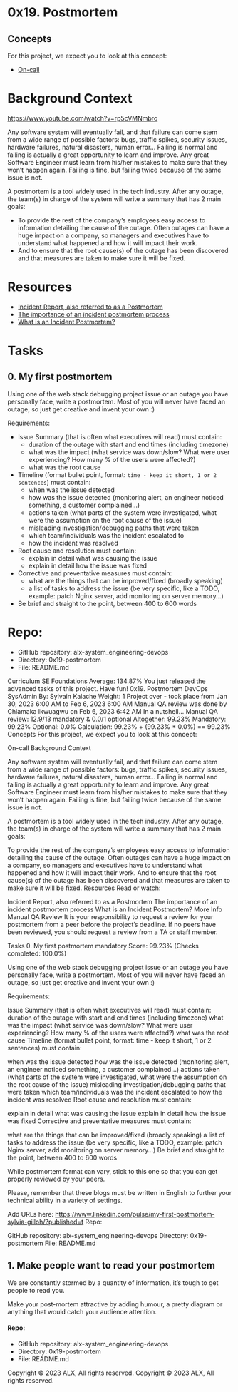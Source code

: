 # 0x19. Postmortem
## Concepts
For this project, we expect you to look at this concept:
* [On-call](on-call.md)

# Background Context
https://www.youtube.com/watch?v=rp5cVMNmbro

Any software system will eventually fail, and that failure can come stem from a wide range of possible factors: bugs, traffic spikes, security issues, hardware failures, natural disasters, human error… Failing is normal and failing is actually a great opportunity to learn and improve. Any great Software Engineer must learn from his/her mistakes to make sure that they won’t happen again. Failing is fine, but failing twice because of the same issue is not.

A postmortem is a tool widely used in the tech industry. After any outage, the team(s) in charge of the system will write a summary that has 2 main goals:

* To provide the rest of the company’s employees easy access to information detailing the cause of the outage. Often outages can have a huge impact on a company, so managers and executives have to understand what happened and how it will impact their work.
* And to ensure that the root cause(s) of the outage has been discovered and that measures are taken to make sure it will be fixed.

# Resources
* [Incident Report, also referred to as a Postmortem](https://sysadmincasts.com/episodes/20-how-to-write-an-incident-report-postmortem)
* [The importance of an incident postmortem process](https://www.atlassian.com/incident-management/postmortem)
* [What is an Incident Postmortem?](https://www.pagerduty.com/resources/learn/incident-postmortem/)

# Tasks
## 0. My first postmortem
Using one of the web stack debugging project issue or an outage you have personally face, write a postmortem. Most of you will never have faced an outage, so just get creative and invent your own :)

Requirements:
* Issue Summary (that is often what executives will read) must contain:
  * duration of the outage with start and end times (including timezone)
  * what was the impact (what service was down/slow? What were user experiencing? How many % of the users were affected?)
  * what was the root cause
* Timeline (format bullet point, format: `time - keep it short, 1 or 2 sentences`) must contain:
  * when was the issue detected
  * how was the issue detected (monitoring alert, an engineer noticed something, a customer complained…)
  * actions taken (what parts of the system were investigated, what were the assumption on the root cause of the issue)
  * misleading investigation/debugging paths that were taken
  * which team/individuals was the incident escalated to
  * how the incident was resolved
* Root cause and resolution must contain:
  * explain in detail what was causing the issue
  * explain in detail how the issue was fixed
* Corrective and preventative measures must contain:
  * what are the things that can be improved/fixed (broadly speaking)
  * a list of tasks to address the issue (be very specific, like a TODO, example: patch Nginx server, add monitoring on server memory…)
* Be brief and straight to the point, between 400 to 600 words
# Repo:
* GitHub repository: alx-system_engineering-devops
* Directory: 0x19-postmortem
* File: README.md


Curriculum
SE Foundations
Average: 134.87%
You just released the advanced tasks of this project. Have fun!
0x19. Postmortem
DevOps
SysAdmin
 By: Sylvain Kalache
 Weight: 1
 Project over - took place from Jan 30, 2023 6:00 AM to Feb 6, 2023 6:00 AM
 Manual QA review was done by Chiamaka Ikwuagwu on Feb 6, 2023 6:42 AM
In a nutshell…
Manual QA review: 12.9/13 mandatory & 0.0/1 optional
Altogether:  99.23%
Mandatory: 99.23%
Optional: 0.0%
Calculation:  99.23% + (99.23% * 0.0%)  == 99.23%
Concepts
For this project, we expect you to look at this concept:

On-call
Background Context


Any software system will eventually fail, and that failure can come stem from a wide range of possible factors: bugs, traffic spikes, security issues, hardware failures, natural disasters, human error… Failing is normal and failing is actually a great opportunity to learn and improve. Any great Software Engineer must learn from his/her mistakes to make sure that they won’t happen again. Failing is fine, but failing twice because of the same issue is not.

A postmortem is a tool widely used in the tech industry. After any outage, the team(s) in charge of the system will write a summary that has 2 main goals:

To provide the rest of the company’s employees easy access to information detailing the cause of the outage. Often outages can have a huge impact on a company, so managers and executives have to understand what happened and how it will impact their work.
And to ensure that the root cause(s) of the outage has been discovered and that measures are taken to make sure it will be fixed.
Resources
Read or watch:

Incident Report, also referred to as a Postmortem
The importance of an incident postmortem process
What is an Incident Postmortem?
More Info
Manual QA Review
It is your responsibility to request a review for your postmortem from a peer before the project’s deadline. If no peers have been reviewed, you should request a review from a TA or staff member.

Tasks
0. My first postmortem
mandatory
Score: 99.23% (Checks completed: 100.0%)


Using one of the web stack debugging project issue or an outage you have personally face, write a postmortem. Most of you will never have faced an outage, so just get creative and invent your own :)

Requirements:

Issue Summary (that is often what executives will read) must contain:
duration of the outage with start and end times (including timezone)
what was the impact (what service was down/slow? What were user experiencing? How many % of the users were affected?)
what was the root cause
Timeline (format bullet point, format: time - keep it short, 1 or 2 sentences) must contain:

when was the issue detected
how was the issue detected (monitoring alert, an engineer noticed something, a customer complained…)
actions taken (what parts of the system were investigated, what were the assumption on the root cause of the issue)
misleading investigation/debugging paths that were taken
which team/individuals was the incident escalated to
how the incident was resolved
Root cause and resolution must contain:

explain in detail what was causing the issue
explain in detail how the issue was fixed
Corrective and preventative measures must contain:

what are the things that can be improved/fixed (broadly speaking)
a list of tasks to address the issue (be very specific, like a TODO, example: patch Nginx server, add monitoring on server memory…)
Be brief and straight to the point, between 400 to 600 words

While postmortem format can vary, stick to this one so that you can get properly reviewed by your peers.

Please, remember that these blogs must be written in English to further your technical ability in a variety of settings.

Add URLs here:
https://www.linkedin.com/pulse/my-first-postmortem-sylvia-gilloh/?published=t 
Repo:

GitHub repository: alx-system_engineering-devops
Directory: 0x19-postmortem
File: README.md
  
## 1. Make people want to read your postmortem
We are constantly stormed by a quantity of information, it’s tough to get people to read you.

Make your post-mortem attractive by adding humour, a pretty diagram or anything that would catch your audience attention.

#### Repo:
* GitHub repository: alx-system_engineering-devops
* Directory: 0x19-postmortem
* File: README.md
  
Copyright © 2023 ALX, All rights reserved.
Copyright © 2023 ALX, All rights reserved.

